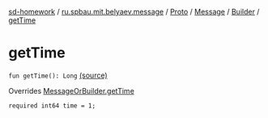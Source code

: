 [sd-homework](../../../../index.md) / [ru.spbau.mit.belyaev.message](../../../index.md) / [Proto](../../index.md) / [Message](../index.md) / [Builder](index.md) / [getTime](.)

# getTime

`fun getTime(): Long` [(source)](https://github.com/StasBel/sd-homework/blob/InstantMessenger/src/main/kotlin/ru/spbau/mit/belyaev/message/Proto.java#L561)

Overrides [MessageOrBuilder.getTime](../../-message-or-builder/get-time.md)

`required int64 time = 1;`


